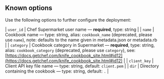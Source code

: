 ## Known options

Use the following options to further configure the deployment:

| `user_id` | Chef Supermarket user name &mdash; **required**, type: string |
| `name` | Cookbook name &mdash; type: string, alias: `cookbook_name` (deprecated, please use `name`), note: defaults to the name given in metadata.json or metadata.rb |
| `category` | Cookbook category in Supermarket &mdash; **required**, type: string, alias: `cookbook_category` (deprecated, please use `category`), see: [https://docs.getchef.com/knife_cookbook_site.html#id12](https://docs.getchef.com/knife_cookbook_site.html#id12) |
| `client_key` | Client API key file name &mdash; type: string, default: `client.pem` |
| `dir` | Directory containing the cookbook &mdash; type: string, default: `.` |

